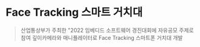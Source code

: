 # Face Tracking 스마트 거치대
> 산업통상부가 주최한 "2022 임베디드 소프트웨어 경진대회에 자유공모 주제로 참여 깊이카메라와 매니퓰레이터로 Face Tracking 스마트폰 거치대 개발
